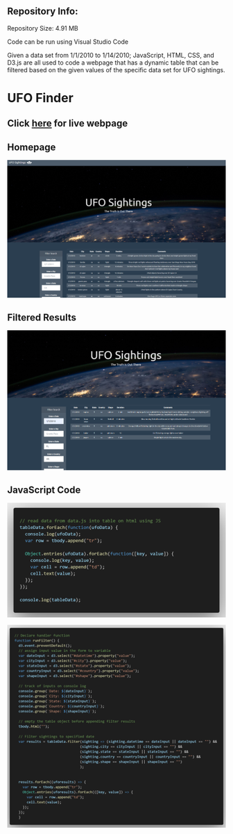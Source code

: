 ## Repository Info:

Repository Size: 4.91 MB

Code can be run using Visual Studio Code

Given a data set from 1/1/2010 to 1/14/2010; JavaScript, HTML, CSS, and D3.js are all used to code a webpage that has a dynamic table that can be filtered based on the given values of the specific data set for UFO sightings.

# UFO Finder

## Click <a href="https://caleman34.github.io/UFO_Finder/index.html" target= "_blank">here</a> for live webpage

## Homepage

![3](static/images/3.PNG)

## Filtered Results

![4](static/images/4.PNG)

## JavaScript Code

![1](static/images/1.png)

![2](static/images/2.png)





